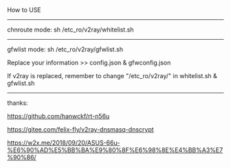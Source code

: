 How to USE

-------------------
chnroute mode:
sh /etc_ro/v2ray/whitelist.sh

---------------------
gfwlist mode:
sh /etc_ro/v2ray/gfwlist.sh

Replace your information >> config.json & gfwconfig.json

If v2ray is replaced, remember to change "/etc_ro/v2ray/" in whitelist.sh & gfwlist.sh

--------------------------
thanks:

https://github.com/hanwckf/rt-n56u

https://gitee.com/felix-fly/v2ray-dnsmasq-dnscrypt

https://w2x.me/2018/09/20/ASUS-66u-%E6%90%AD%E5%BB%BA%E9%80%8F%E6%98%8E%E4%BB%A3%E7%90%86/

